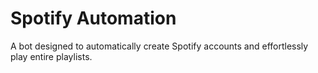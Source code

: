# Spotify Automation  

A bot designed to automatically create Spotify accounts and effortlessly play entire playlists.
